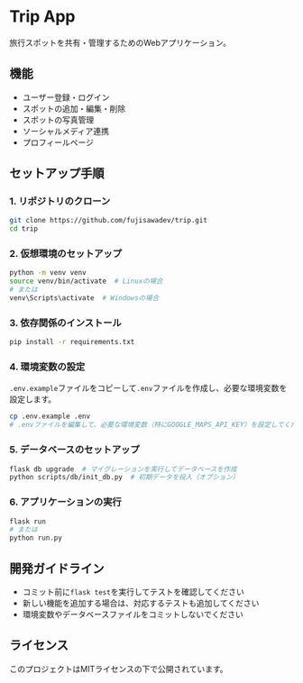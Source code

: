 # Trip App

旅行スポットを共有・管理するためのWebアプリケーション。

## 機能

- ユーザー登録・ログイン
- スポットの追加・編集・削除
- スポットの写真管理
- ソーシャルメディア連携
- プロフィールページ

## セットアップ手順

### 1. リポジトリのクローン

```bash
git clone https://github.com/fujisawadev/trip.git
cd trip
```

### 2. 仮想環境のセットアップ

```bash
python -m venv venv
source venv/bin/activate  # Linuxの場合
# または
venv\Scripts\activate  # Windowsの場合
```

### 3. 依存関係のインストール

```bash
pip install -r requirements.txt
```

### 4. 環境変数の設定

`.env.example`ファイルをコピーして`.env`ファイルを作成し、必要な環境変数を設定します。

```bash
cp .env.example .env
# .envファイルを編集して、必要な環境変数（特にGOOGLE_MAPS_API_KEY）を設定してください
```

### 5. データベースのセットアップ

```bash
flask db upgrade  # マイグレーションを実行してデータベースを作成
python scripts/db/init_db.py  # 初期データを投入（オプション）
```

### 6. アプリケーションの実行

```bash
flask run
# または
python run.py
```

## 開発ガイドライン

- コミット前に`flask test`を実行してテストを確認してください
- 新しい機能を追加する場合は、対応するテストも追加してください
- 環境変数やデータベースファイルをコミットしないでください

## ライセンス

このプロジェクトはMITライセンスの下で公開されています。 